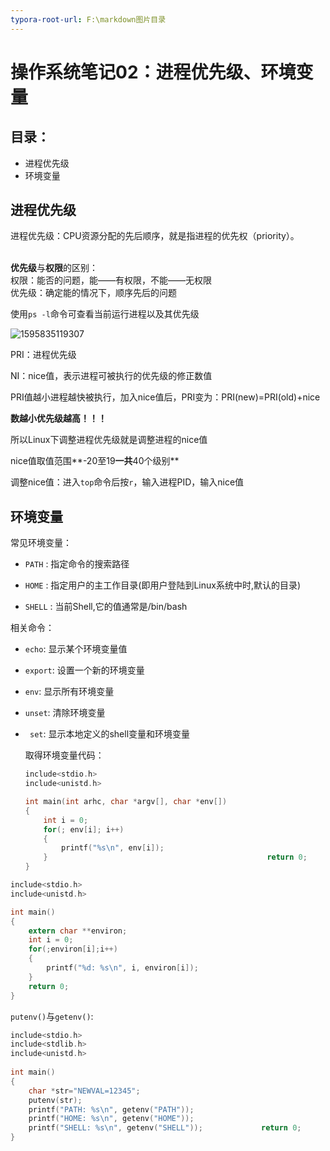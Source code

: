 ```yaml
---
typora-root-url: F:\markdown图片目录
---
```


# 操作系统笔记02：进程优先级、环境变量
## 目录：
- 进程优先级
- 环境变量

## 进程优先级
进程优先级：CPU资源分配的先后顺序，就是指进程的优先权（priority）。

</br>**优先级**与**权限**的区别：
</br>权限：能否的问题，能——有权限，不能——无权限
</br>优先级：确定能的情况下，顺序先后的问题

使用`ps -l`命令可查看当前运行进程以及其优先级

![1595835119307](https://gitee.com/alexlee017/blogimage/raw/master/img/1595835119307.png)

PRI：进程优先级

NI：nice值，表示进程可被执行的优先级的修正数值

PRI值越小进程越快被执行，加入nice值后，PRI变为：PRI(new)=PRI(old)+nice 

**数越小优先级越高！！！**

所以Linux下调整进程优先级就是调整进程的nice值

nice值取值范围**-20至19**一共**40个级别**

调整nice值：进入`top`命令后按`r`，输入进程PID，输入nice值

## 环境变量

常见环境变量：

- `PATH` : 指定命令的搜索路径

- `HOME` : 指定用户的主工作目录(即用户登陆到Linux系统中时,默认的目录)

- `SHELL` : 当前Shell,它的值通常是/bin/bash  

  

相关命令：

- `echo`: 显示某个环境变量值

- `export`: 设置一个新的环境变量

- `env`: 显示所有环境变量

- `unset`: 清除环境变量

- ` set`: 显示本地定义的shell变量和环境变量 

  取得环境变量代码：

  ```c
  include<stdio.h>
  include<unistd.h>
  
  int main(int arhc, char *argv[], char *env[])
  {
      int i = 0;          
      for(; env[i]; i++)
      {
          printf("%s\n", env[i]);
      }                                                 return 0;
  }
  ```

  

```c
include<stdio.h>
include<unistd.h>

int main()
{
    extern char **environ;
    int i = 0;
    for(;environ[i];i++)
    {
        printf("%d: %s\n", i, environ[i]);
    }
    return 0;
}
```

`putenv()`与`getenv()`:

```c
include<stdio.h>  
include<stdlib.h>  
include<unistd.h>  
  
int main()  
{
    char *str="NEWVAL=12345";  
    putenv(str);  
    printf("PATH: %s\n", getenv("PATH"));
    printf("HOME: %s\n", getenv("HOME"));
    printf("SHELL: %s\n", getenv("SHELL"));     		return 0;           
}                
```

